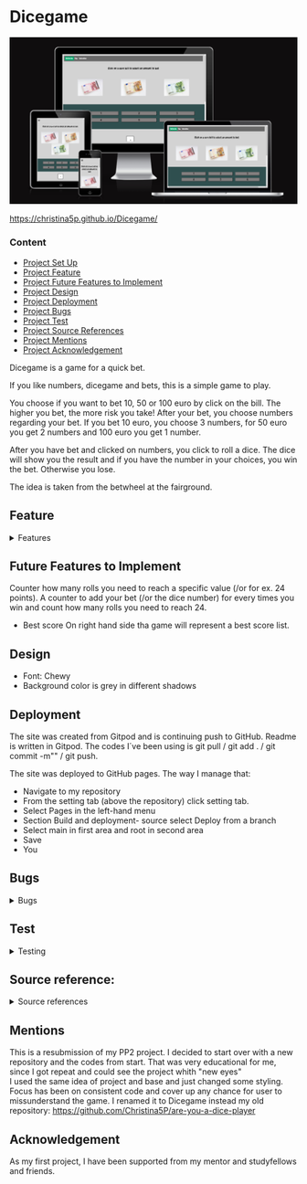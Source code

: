 # Dicegame
![dicegame](assets/images/readme_img/dicegame.png)

https://christina5p.github.io/Dicegame/


### Content


* [Project Set Up](#project-set-up)
* [Project Feature](#feature)
* [Project Future Features to Implement](#future-features-to-implement)
* [Project Design](#design)
* [Project Deployment](#deployment)
* [Project Bugs](#bugs)
* [Project Test](#test)
* [Project Source References](#source-reference)
* [Project Mentions](#mentions)
* [Project Acknowledgement](#acknowledgement)

Dicegame is a game for a quick bet.

If you like numbers, dicegame and bets, this is a simple game to play.

You choose if you want to bet 10, 50 or 100 euro by click on the bill.
The higher you bet, the more risk you take! 
After your bet, you choose numbers regarding your bet. If you bet 10 euro, you choose 3 numbers, for 50 euro you get 2 numbers and 100 euro you get 1 number.

After you have bet and clicked on numbers, you click to roll a dice.
The dice will show you the result and if you have the number in your choices, you win the bet. Otherwise you lose.

The idea is taken from the betwheel at the fairground.

## Feature
<details><summary>Features</summary>

### Play
![play](assets/images/readme_img/image.png)

To start you bet from 3 different values and you can easily see your bet, since the other values dissapear after your choice. 

When you have bet, you get informed how many numbers you will click on and your click change colours, so you can see your choice.
If you try to pick number before betting, you get an alert


![alert](assets/images/readme_img/image-4.png)

![eurobet](assets/images/readme_img/image-1.png)

When you have choosed numbers, you are ready to roll the dice by clicking on it.
If you try to roll the dice before picking all the numbers, you get an alert.

![alert](assets/images/readme_img/image-3.png)

![numbers](assets/images/readme_img/image-2.png)

After that, you click on the dice to get it roll.
The dice will roll with the animations and generate a number to compare if it is the same number you have choosen.
f you win, you should feel like the jumping man with the green dice that pops up and you get a result with the value you win.


![win](assets/images/readme_img/image-7.png)

And it´s harder feeling to lose, but make it a new try with the pulling man.
After your play you can easily click the "play again" button to restart the game.

![lose](assets/images/readme_img/image-5.png)


### Instructions

There is a page with instructions, and you can switch between play and instructions in the navbar.

![instructions](assets/images/readme_img/image-9.png)

### Navbar

On top there is a navbar for Play and Instructions.
An smaller decices, there is an icon instead and when you click on the menuicon, you see the navbar.

![navbar](assets/images/readme_img/image-8.png)

### Footer 
A copyright of the game creator.

![copyright](assets/images/readme_img/image-10.png)

</details>


## Future Features to Implement

Counter how many rolls you need to reach a specific value (/or for ex. 24 points).
A counter to add your bet (/or the dice number) for every times you win and count how many rolls you need to reach 24.

* Best score
On right hand side tha game will represent a best score list. 



## Design

* Font: Chewy
* Background color is grey in different shadows


## Deployment
The site was created from Gitpod and is continuing push to GitHub.
Readme is written in Gitpod.
 The codes I´ve been using is git pull / git add . / git commit -m"" / git push.

The site was deployed to GitHub pages. The way I manage that:

* Navigate to my repository
* From the setting tab (above the repository) click setting tab.
* Select Pages in the left-hand menu
* Section Build and deployment- source select Deploy from a branch
* Select main in first area and root in second area
* Save
* You 

## Bugs 
<details><summary>Bugs</summary>

Bugs derived to my first submission:

* The dots on the dice. It was hard to get them in position and get them to stay inside the dice.
 The resolution was to change the position od dots in css.

* To get the result if you won or lost by comparing the dice number with those number you have choosen.
 I got stock since a thought I had enough function for both above but I solved it to make one more function with InternalDiceroll.

* Every time I loaded the sight I got error, even if the function worked.
  It was confusing, but I had 2 html and JS script was calling from first page and didn´t got answer since that page didn´t have content JS was calling.

* The animation of dice was hard to get through, but the tutor lesson https://www.youtube.com/watch?v=XTF5jXDr2H8 helped me out of that one.

Bugs for this submission:

* I used winner and loservideos, but even if I stopped them in the codes by "loop=false", " ended" it didn´t work.
I also checked the video raw, so it wasn´t repeating.
In the end I decidecd to use a picture instead, so you don´t get annoyed of a continuing video.

* The navbar on smaller screens doesn´t work in instructions page.

</details>


## Test 
<details><summary>Testing</summary>

### HTML Validator
I have checked the HTML codes through https://validator.w3.org.

![HTML index](assets/images/readme_img/image-11.png)

![HTML instructions](assets/images/readme_img/image-12.png)

### CSS Validator 
I have checked css code through https://jigsaw.w3.org/css-validator/#validate_by_input.

![style.css](assets/images/readme_img/image-13.png)
99
![dice.css](assets/images/readme_img/image-14.png)

### JS Hint
I have checked JS codes through https://jshint.com/

![JS Hint](assets/images/readme_img/image20.png)

### Responsiveness
I have checked responsiveness through https://ui.dev/amiresponsive?url=https://christina5p.github.io/Dicegame/

![resposiveness](assets/images/readme_img/image-15.png)

### Lighthouse

![lighthouse mobil](assets/images/readme_img/image-18.png)

![lighthouse desktop](assets/images/readme_img/image-19.png)

### Manual testing

Link to my manual testing:
https://docs.google.com/document/d/12wZ60kxCfXiNlaQjr20TA5YO_DUnP8CGVxdtsOIgv90/edit?usp=sharing

![manualtest1](assets/images/readme_img/image-16.png)

![manualtest2](assets/images/readme_img/image-17.png)

###
</details>

## Source reference:
<details><summary>Source references</summary>
 * https://medium.com/@mintholic1/use-google-fonts-to-style-your-javascript-app-a74c6d21147a - insiration of fonts
 * https://www.w3schools.com/howto/tryit.asp?filename=tryhow_js_mobile_navbar_hor -tutoring responsive navbar
 * https://www.youtube.com/watch?v=t0CdtUEzfLo _tutoring 3D dice
 * https://www.veed.io/login - compress video
 * https://www.w3schools.com/js/tryit.asp?filename=tryjs_alert - tutoring alerts
 * https://chatgpt.com/ - help me to explain my code when I get errors
 * https://videojs.com/guides -tutoring to stop the videoloop
 * https://stackoverflow.com/ - tutoring reset games
 * https://www.w3schools.com/jsref/met_loc_reload.asp
 * https://balsamiq.com/  - Build the skeleton
 * https://www.canva.com/ -Pictures when you win or loose
 * https://www.istockphoto.com/se/collaboration/boards/aErC0W69g0if3TpFdJwx6Q -Pictures of euro
 *-https://betterprogramming.pub/creating-dice-in-flexbox-in-css-a02a5d85e516 -Tutoring/inspiration to create dice with dots with css
 * https://stackoverflow.com/questions/52540974/ show-dice-element-corresponding-to-random-number-generated-on-click -
 Tutoring dots on dice
 * https://www.youtube.com/watch?v=M3InbHr0WAc -Tutoring dots on dice
 * https://codebeautify.org/jsvalidate# Tutoring dots on dice
 * ChatGPT -To get codes explained in Swedish
 * https://www.perplexity.ai/ - Troubleshout/explanation of written codes
 * https://chat.openai.com/ To get help with suggestion when I debug functions text.content
 * https://dcod*e.domenade.com/tutorials/how-to-create-a-dice-roll-game-with-html-css-and-javascript -Tutoring dice and dots
 * https://www.kiltedviking.net/se/www/javascript/dom1.html - Repetition(tutoring) of DOM
 * https://github.com/bradtraversy/btre_project/issues/9  -Troubleshot url-problems
 * Tutoring lesson with Ernst, Digitala lyftet
 * CI Tutor to help to me understand function "checkAnswer"
 * https://www.youtube.com/watch?v=Fw3jE0tWn28  - Tutoting change colour on buttons
 * https://www.w3schools.com/jsref/met_document_getelementsbyclassname.asp - To teach how to call back information
 * https://www.geeksforgeeks.org/javascript-nested-functions/
 * https://www.tutorialspoint.com/javascript/javascript_nested_functions.htm  - To tech me about nested functions
 * https://codedamn.com/news/javascript/how-to-empty-an-array-in-javascript  Tutoring how to clear arrays
 * https://developer.mozilla.org/en-US/docs/Web/API/Element/remove -Tutoring remove element
 * https://stackoverflow.com/questions/3087975/how-to-change-the-cursor-into-a-hand-when-a-user-hovers-over-a-list-item
   To get cursor properties
 * https://www.w3schools.com/cssref/css3_pr_mediaquery.php -responsive check to css
 * https://www.w3schools.com/howto/howto_js_scroll_to_top.asp - Tutoring scroll up the window
 * https://stackoverflow.com/questions/69427603/autoplay-on-video-is-not-working-after-refreshing-page
   - Investigate video autoplay
 * https://www.youtube.com/watch?v=XTF5jXDr2H8 - Tutoring and help me with codes for dice animation
 * https://www.w3schools.com/jsref/tryit.asp?filename=tryjsref_loc_reload -Tutor to reload the game

</details>

## Mentions

This is a resubmission of my PP2 project.
I decided to start over with a new repository and the codes from start.
That was very educational for me, since I got repeat and could see the project whith "new eyes" <br>
I used the same idea of project and base and just changed some styling.
Focus has been on consistent code and cover up any chance for user to missunderstand the game.
I renamed it to Dicegame instead my old repository: https://github.com/Christina5P/are-you-a-dice-player

## Acknowledgement 

As my first project, I have been supported from my mentor and studyfellows and friends.